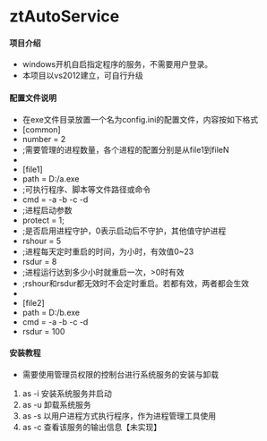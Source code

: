 # ztAutoService

#### 项目介绍

* windows开机自启指定程序的服务，不需要用户登录。
* 本项目以vs2012建立，可自行升级

#### 配置文件说明

* 在exe文件目录放置一个名为config.ini的配置文件，内容按如下格式
* [common]
* number = 2
* ;需要管理的进程数量，各个进程的配置分别是从file1到fileN
* 
* [file1]
* path = D:/a.exe
* ;可执行程序、脚本等文件路径或命令
* cmd = -a -b -c -d
* ;进程启动参数
* protect = 1;
* ;是否启用进程守护，0表示启动后不守护，其他值守护进程
* rshour = 5
* ;进程每天定时重启的时间，为小时，有效值0~23
* rsdur = 8
* ;进程运行达到多少小时就重启一次，>0时有效
* ;rshour和rsdur都无效时不会定时重启。若都有效，两者都会生效
* 
* [file2]
* path = D:/b.exe
* cmd = -a -b -c -d
* rsdur = 100


#### 安装教程

* 需要使用管理员权限的控制台进行系统服务的安装与卸载
1. as -i 安装系统服务并启动
2. as -u 卸载系统服务
3. as -s 以用户进程方式执行程序，作为进程管理工具使用
4. as -c 查看该服务的输出信息【未实现】
